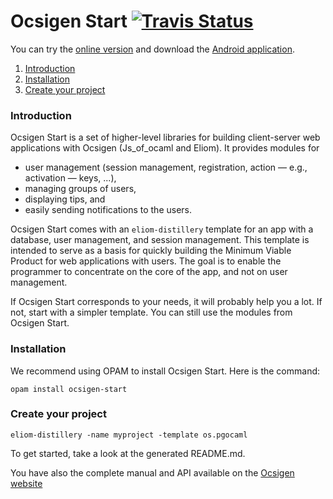 # Ocsigen Start [![Travis Status][travis-img]][travis]

[travis]:      https://travis-ci.org/ocsigen/ocsigen-start/branches
[travis-img]:  https://img.shields.io/travis/ocsigen/ocsigen-start/master.svg?label=travis

You can try the [online version](https://ocsigen.org/ocsigen-start/demo) and
download
the
[Android application](https://play.google.com/store/apps/details?id=com.osdemo.mobile&hl=en).

1. [Introduction](#introduction)
2. [Installation](#install)
3. [Create your project](#create-your-project)

### <a id="introduction"></a>Introduction
Ocsigen Start is a set of higher-level libraries for building
client-server web applications with Ocsigen (Js_of_ocaml and
Eliom). It provides modules for
* user management (session management, registration, action — e.g., activation — keys, ...),
* managing groups of users,
* displaying tips, and
* easily sending notifications to the users.

Ocsigen Start comes with an `eliom-distillery` template for an app
with a database, user management, and session management.  This
template is intended to serve as a basis for quickly building the
Minimum Viable Product for web applications with users. The goal is to
enable the programmer to concentrate on the core of the app, and not
on user management.

If Ocsigen Start corresponds to your needs, it will probably help you
a lot. If not, start with a simpler template. You can still use the
modules from Ocsigen Start.

### <a id="install"></a>Installation

We recommend using OPAM to install Ocsigen Start. Here is the command:

```
opam install ocsigen-start
```

### <a id="create-your-project"></a>Create your project
```
eliom-distillery -name myproject -template os.pgocaml
```

To get started, take a look at the generated README.md.

You have also the complete manual and API available on
the [Ocsigen website](http://ocsigen.org/ocsigen-start/)
